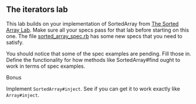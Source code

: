 ## The iterators lab 

This lab builds on your implementation of SortedArray from [The Sorted Array Lab](https://github.com/wdi-sf-jan-2014/sorted_array). Make sure all your specs pass for that lab before starting on this one. The file [sorted_array_spec.rb](sorted_array_spec.rb) has some new specs that you need to satisfy. 

You should notice that some of the spec examples are pending. Fill those
in. Define the functionality for how methods like SortedArray#find ought
to work in terms of spec examples.

Bonus

Implement `SortedArray#inject`. See if you can get it to work exactly
like `Array#inject`. 
